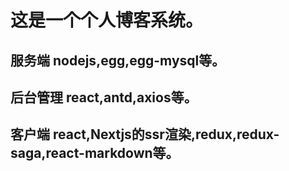 # 这是一个个人博客系统。

## 服务端 nodejs,egg,egg-mysql等。
## 后台管理 react,antd,axios等。
## 客户端 react,Nextjs的ssr渲染,redux,redux-saga,react-markdown等。